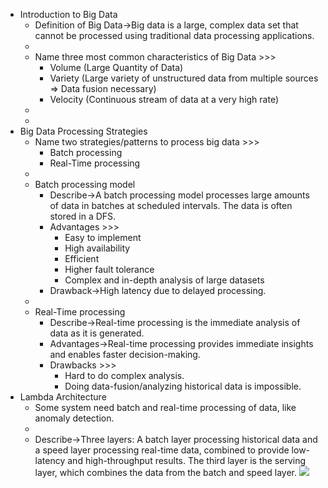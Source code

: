 - Introduction to Big Data
    - Definition of Big Data→Big data is a large, complex data set that cannot be processed using traditional data processing applications.
    - 
    - Name three most common characteristics of Big Data >>>
        - Volume (Large Quantity of Data)
        - Variety (Large variety of unstructured data from multiple sources ⇒ Data fusion necessary)
        - Velocity (Continuous stream of data at a very high rate)
    - 
    - 
- Big Data Processing Strategies
    - Name two strategies/patterns to process big data >>>
        - Batch processing
        - Real-Time processing
    - 
    - Batch processing model
        - Describe→A batch processing model processes large amounts of data in batches at scheduled intervals. The data is often stored in a DFS.
        - Advantages >>>
            - Easy to implement
            - High availability
            - Efficient
            - Higher fault tolerance
            - Complex and in-depth analysis of large datasets
        - Drawback→High latency due to delayed processing.
    - 
    - Real-Time processing
        - Describe→Real-time processing is the immediate analysis of data as it is generated.
        - Advantages→Real-time processing provides immediate insights and enables faster decision-making.
        - Drawbacks >>>
            - Hard to do complex analysis.
            - Doing data-fusion/analyzing historical data is impossible.
- Lambda Architecture
    - Some system need batch and real-time processing of data, like anomaly detection.
    - 
    - Describe→Three layers: A batch layer processing historical data and a speed layer processing real-time data, combined to provide low-latency and high-throughput results. The third layer is the serving layer, which combines the data from the batch and speed layer. 
![](https://remnote-user-data.s3.amazonaws.com/MhGeJHjq4IZEvqcOHqtneIYAzJ5_DtJyHFP7JC2FPqrAee_aTy3iTPah4betLrGdDK-YytusNQMElI7YnCUqhasYXOQTavrmyZpfANMssMulDFhQC7Jghu3gHm-dm_8H.png)
